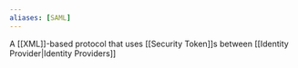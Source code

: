 ```yaml
---
aliases: [SAML]
---
```


A [[XML]]-based protocol that uses [[Security Token]]s between [[Identity Provider|Identity Providers]]

